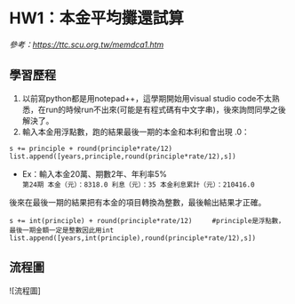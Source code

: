 # HW1：本金平均攤還試算

*參考：https://ttc.scu.org.tw/memdca1.htm*  

## 學習歷程

1. 以前寫python都是用notepad++，這學期開始用visual studio code不太熟悉，在run的時候run不出來(可能是有程式碼有中文字串)，後來詢問同學之後解決了。  
2. 輸入本金用浮點數，跑的結果最後一期的本金和本利和會出現 .0：  
```
s += principle + round(principle*rate/12)
list.append([years,principle,round(principle*rate/12),s]) 
```
* Ex：輸入本金20萬、期數2年、年利率5%   
  `第24期 本金（元）：8318.0 利息（元）：35 本金利息累計（元）：210416.0`

後來在最後一期的結果把有本金的項目轉換為整數，最後輸出結果才正確。  
```
s += int(principle) + round(principle*rate/12)     #principle是浮點數，最後一期金額一定是整數因此用int
list.append([years,int(principle),round(principle*rate/12),s])
```
## 流程圖
![流程圖]

